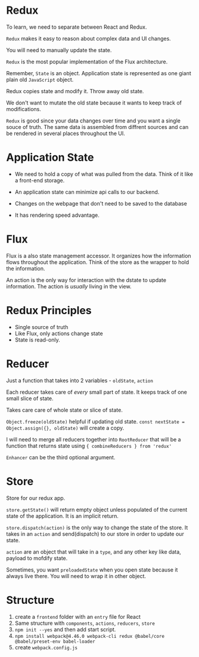 # Redux

To learn, we need to separate between React and Redux.

`Redux` makes it easy to reason about complex data and UI changes.

You will need to manually update the state.

`Redux` is the most popular implementation of the Flux architecture.

Remember, `State` is an object. Application state is represented as one giant plain old `JavaScript` object.

Redux copies state and modify it. Throw away old state.

We don't want to mutate the old state because it wants to keep track of modifications.

`Redux` is good since your data changes over time and you want a single souce of truth. The same data is assembled from diffrent sources and can be rendered in several places throughout the UI.

# Application State

- We need to hold a copy of what was pulled from the data. Think of it like a front-end storage.

- An application state can minimize api calls to our backend.

- Changes on the webpage that don't need to be saved to the database

- It has rendering speed advantage.

# Flux

Flux is a also state management accessor. It organizes how the information flows throughout the application. Think of the store as the wrapper to hold the information.

An action is the only way for interaction with the dstate to update information. The action is _usually_ living in the view.

# Redux Principles

- Single source of truth
- Like Flux, only actions change state
- State is read-only.

# Reducer

Just a function that takes into 2 variables - `oldState`, `action`

Each reducer takes care of _every_ small part of state. It keeps track of one small slice of state.

Takes care care of whole state or slice of state.

`Object.freeze(oldState)` helpful if updating old state.
`const nextState = Object.assign({}, oldState)` will create a copy.

I will need to merge all reducers together into `RootReducer` that will be a function that returns state using `{ combineReducers } from 'redux'`

`Enhancer` can be the third optional argument.

# Store

Store for our redux app.

`store.getState()` will return empty object unless populated of the current state of the application. It is an implicit return.

`store.dispatch(action)` is the only way to change the state of the store. It takes in an `action` and send(dispatch) to our store in order to update our state.

`action` are an object that will take in a `type`, and any other key like data, payload to mofdify state.

Sometimes, you want `preloadedState` when you open state because it always live there. You will need to wrap it in other object.

# Structure

1. create a `frontend` folder with an `entry` file for React
2. Same structure with `components`, `actions`, `reducers`, `store`
3. `npm init --yes` and then add start script.
4. `npm install webpack@4.46.0 webpack-cli redux @babel/core @babel/preset-env babel-loader`
5. create `webpack.config.js`
